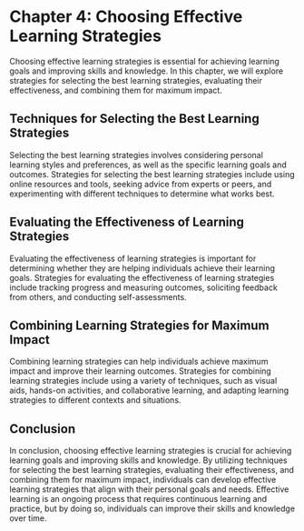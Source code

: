 Chapter 4: Choosing Effective Learning Strategies
=================================================

Choosing effective learning strategies is essential for achieving learning goals and improving skills and knowledge. In this chapter, we will explore strategies for selecting the best learning strategies, evaluating their effectiveness, and combining them for maximum impact.

Techniques for Selecting the Best Learning Strategies
-----------------------------------------------------

Selecting the best learning strategies involves considering personal learning styles and preferences, as well as the specific learning goals and outcomes. Strategies for selecting the best learning strategies include using online resources and tools, seeking advice from experts or peers, and experimenting with different techniques to determine what works best.

Evaluating the Effectiveness of Learning Strategies
---------------------------------------------------

Evaluating the effectiveness of learning strategies is important for determining whether they are helping individuals achieve their learning goals. Strategies for evaluating the effectiveness of learning strategies include tracking progress and measuring outcomes, soliciting feedback from others, and conducting self-assessments.

Combining Learning Strategies for Maximum Impact
------------------------------------------------

Combining learning strategies can help individuals achieve maximum impact and improve their learning outcomes. Strategies for combining learning strategies include using a variety of techniques, such as visual aids, hands-on activities, and collaborative learning, and adapting learning strategies to different contexts and situations.

Conclusion
----------

In conclusion, choosing effective learning strategies is crucial for achieving learning goals and improving skills and knowledge. By utilizing techniques for selecting the best learning strategies, evaluating their effectiveness, and combining them for maximum impact, individuals can develop effective learning strategies that align with their personal goals and needs. Effective learning is an ongoing process that requires continuous learning and practice, but by doing so, individuals can improve their skills and knowledge over time.
